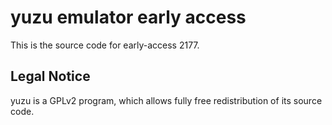 yuzu emulator early access
=============

This is the source code for early-access 2177.

## Legal Notice

yuzu is a GPLv2 program, which allows fully free redistribution of its source code.